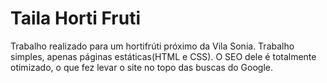 # Taila Horti Fruti
 
Trabalho realizado para um hortifrúti próximo da Vila Sonia. Trabalho simples, apenas páginas estáticas(HTML e CSS). O SEO dele é totalmente otimizado, o que fez levar o site no topo das buscas do Google.

